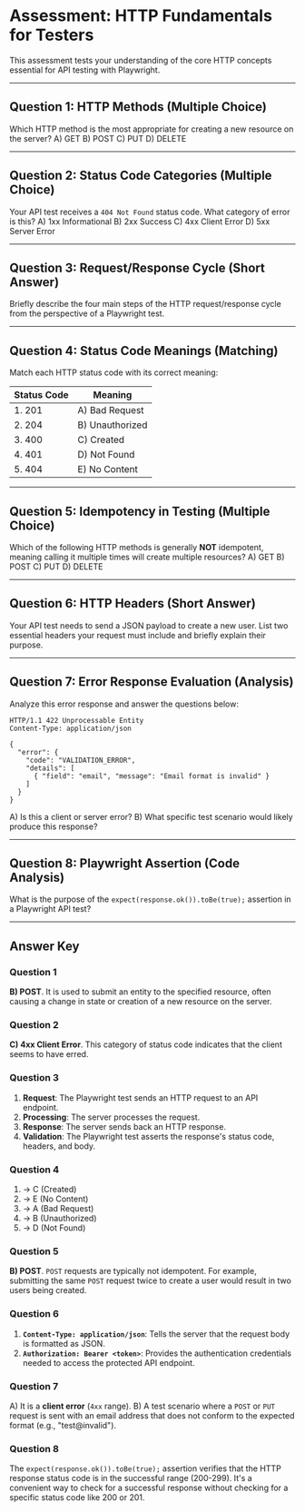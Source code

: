 # Assessment: HTTP Fundamentals for Testers

This assessment tests your understanding of the core HTTP concepts essential for API testing with Playwright.

---

## Question 1: HTTP Methods (Multiple Choice)

Which HTTP method is the most appropriate for creating a new resource on the server?
A) GET
B) POST
C) PUT
D) DELETE

---

## Question 2: Status Code Categories (Multiple Choice)

Your API test receives a `404 Not Found` status code. What category of error is this?
A) 1xx Informational
B) 2xx Success
C) 4xx Client Error
D) 5xx Server Error

---

## Question 3: Request/Response Cycle (Short Answer)

Briefly describe the four main steps of the HTTP request/response cycle from the perspective of a Playwright test.

---

## Question 4: Status Code Meanings (Matching)

Match each HTTP status code with its correct meaning:

| Status Code | Meaning |
|---|---|
| 1. 201 | A) Bad Request |
| 2. 204 | B) Unauthorized |
| 3. 400 | C) Created |
| 4. 401 | D) Not Found |
| 5. 404 | E) No Content |

---

## Question 5: Idempotency in Testing (Multiple Choice)

Which of the following HTTP methods is generally **NOT** idempotent, meaning calling it multiple times will create multiple resources?
A) GET
B) POST
C) PUT
D) DELETE

---

## Question 6: HTTP Headers (Short Answer)

Your API test needs to send a JSON payload to create a new user. List two essential headers your request must include and briefly explain their purpose.

---

## Question 7: Error Response Evaluation (Analysis)

Analyze this error response and answer the questions below:

```http
HTTP/1.1 422 Unprocessable Entity
Content-Type: application/json

{
  "error": {
    "code": "VALIDATION_ERROR",
    "details": [
      { "field": "email", "message": "Email format is invalid" }
    ]
  }
}
```

A) Is this a client or server error?
B) What specific test scenario would likely produce this response?

---

## Question 8: Playwright Assertion (Code Analysis)

What is the purpose of the `expect(response.ok()).toBe(true);` assertion in a Playwright API test?

---

## Answer Key

### Question 1
**B) POST**. It is used to submit an entity to the specified resource, often causing a change in state or creation of a new resource on the server.

### Question 2
**C) 4xx Client Error**. This category of status code indicates that the client seems to have erred.

### Question 3
1.  **Request**: The Playwright test sends an HTTP request to an API endpoint.
2.  **Processing**: The server processes the request.
3.  **Response**: The server sends back an HTTP response.
4.  **Validation**: The Playwright test asserts the response's status code, headers, and body.

### Question 4
1.  → C (Created)
2.  → E (No Content)
3.  → A (Bad Request)
4.  → B (Unauthorized)
5.  → D (Not Found)

### Question 5
**B) POST**. `POST` requests are typically not idempotent. For example, submitting the same `POST` request twice to create a user would result in two users being created.

### Question 6
1.  **`Content-Type: application/json`**: Tells the server that the request body is formatted as JSON.
2.  **`Authorization: Bearer <token>`**: Provides the authentication credentials needed to access the protected API endpoint.

### Question 7
A) It is a **client error** (`4xx` range).
B) A test scenario where a `POST` or `PUT` request is sent with an email address that does not conform to the expected format (e.g., "test@invalid").

### Question 8
The `expect(response.ok()).toBe(true);` assertion verifies that the HTTP response status code is in the successful range (200-299). It's a convenient way to check for a successful response without checking for a specific status code like 200 or 201.